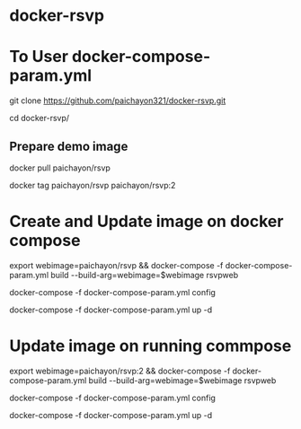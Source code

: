 # docker-rsvp

# To User docker-compose-param.yml
git clone https://github.com/paichayon321/docker-rsvp.git

cd docker-rsvp/

## Prepare demo image
docker pull paichayon/rsvp

docker tag paichayon/rsvp paichayon/rsvp:2

# Create and Update image on docker compose

export webimage=paichayon/rsvp && docker-compose -f docker-compose-param.yml build --build-arg=webimage=$webimage rsvpweb

docker-compose -f docker-compose-param.yml config

docker-compose -f docker-compose-param.yml up -d

# Update image on running commpose

export webimage=paichayon/rsvp:2 && docker-compose -f docker-compose-param.yml build --build-arg=webimage=$webimage rsvpweb

docker-compose -f docker-compose-param.yml config

docker-compose -f docker-compose-param.yml up -d

